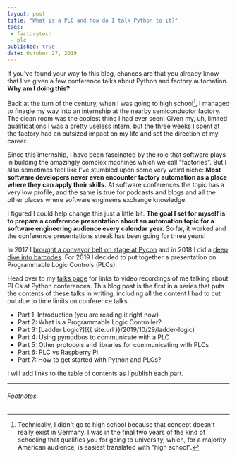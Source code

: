 ```yaml
---
layout: post
title: "What is a PLC and how do I talk Python to it?"
tags:
 - factorytech
 - plc
published: true
date: October 27, 2019
---
```


If you've found your way to this blog, chances are that you already know that I've given a few conference talks about Python and factory automation.
**Why am I doing this?**

Back at the turn of the century, when I was going to high school[^1], I managed to finagle my way into an internship at the nearby semiconductor factory.
The clean room was the coolest thing I had ever seen!
Given my, uh, limited qualifications I was a pretty useless intern, but the three weeks I spent at the factory had an outsized impact on my life and set the direction of my career.

Since this internship, I have been fascinated by the role that software plays in building the amazingly complex machines which we call "factories".
But I also sometimes feel like I've stumbled upon some very weird niche:
**Most software developers never even encounter factory automation as a place where they can apply their skills.**
At software conferences the topic has a very low profile, and the same is true for podcasts and blogs and all the other places where software engineers exchange knowledge.

I figured I could help change this just a little bit.
**The goal I set for myself is to prepare a conference presentation about an automation topic for a software engineering audience every calendar year.**
So far, it worked and the conference presentations streak has been going for three years!

In 2017 I [brought a conveyor belt on stage at Pycon](https://jonasneubert.com/talks/pycon2017.html) and in 2018 I did a [deep dive into barcodes](https://jonasneubert.com/talks/pybay2018.html).
For 2019 I decided to put together a presentation on Programmable Logic Controls (PLCs).

Head over to my [talks page](https://jonasneubert.com/talks/) for links to video recordings of me talking about PLCs at Python conferences.
This blog post is the first in a series that puts the contents of these talks in writing, including all the content I had to cut out due to time limits on conference talks.

* Part 1: Introduction (you are reading it right now)
* Part 2: What is a Programmable Logic Controller?
* Part 3: [Ladder Logic‽]({{ site.url }}/2019/10/29/ladder-logic)
* Part 4: Using pymodbus to communicate with a PLC
* Part 5: Other protocols and libraries for communicating with PLCs
* Part 6: PLC vs Raspberry Pi
* Part 7: How to get started with Python and PLCs?

I will add links to the table of contents as I publish each part.

---

###### Footnotes

[^1]: Technically, I didn't go to high school because that concept doesn't really exist in Germany. I was in the final two years of the kind of schooling that qualifies you for going to university, which, for a majority American audience, is easiest translated with "high school".

